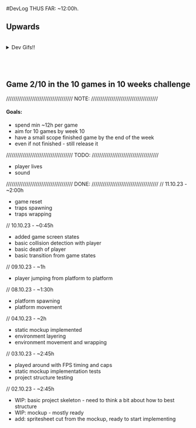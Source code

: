 #DevLog
THUS FAR: ~12:00h.
## Upwards

<br>

<details>
  <summary>Dev Gifs!!</summary>

  [![Image from Gyazo](https://i.gyazo.com/d1ea5df61ad21f3f3f18cc34b45cf341.gif)](https://gyazo.com/d1ea5df61ad21f3f3f18cc34b45cf341)

  [![Image from Gyazo](https://i.gyazo.com/ef1a21be8b06acb31f9b273a7f39720e.gif)](https://gyazo.com/ef1a21be8b06acb31f9b273a7f39720e)
  
  [![Image from Gyazo](https://i.gyazo.com/31e2f9daf57020cfd4bb008b5d82b738.gif)](https://gyazo.com/31e2f9daf57020cfd4bb008b5d82b738)

</details>
<br>
<br>
<br>

## Game 2/10 in the 10 games in 10 weeks challenge
////////////////////////////////////
              NOTE:
////////////////////////////////////
#### Goals:
- spend min ~12h per game
- aim for 10 games by week 10 
- have a small scope finished game by the end of the week
- even if not finished - still release it

////////////////////////////////////
              TODO:
////////////////////////////////////
- player lives
- sound

////////////////////////////////////
              DONE:
////////////////////////////////////
// 11.10.23 - ~2:00h
- game reset
- traps spawning
- traps wrapping

// 10.10.23 - ~0:45h
- added game screen states
- basic collision detection with player
- basic death of player
- basic transition from game states

// 09.10.23 - ~1h
- player jumping from platform to platform

// 08.10.23 - ~1:30h
- platform spawning
- platform movement

// 04.10.23 - ~2h
- static mockup implemented
- environment layering 
- environment movement and wrapping

// 03.10.23 - ~2:45h
- played around with FPS timing and caps
- static mockup implementation tests
- project structure testing

// 02.10.23 - ~2:45h
- WIP: basic project skeleton - need to think a bit about how to best structure
- WIP: mockup - mostly ready
- add: spritesheet cut from the mockup, ready to start implementing
